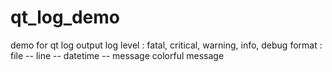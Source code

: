 # qt_log_demo
demo for qt log output
	log level : fatal, critical, warning, info, debug
	format : file -- line -- datetime -- message
	colorful message
